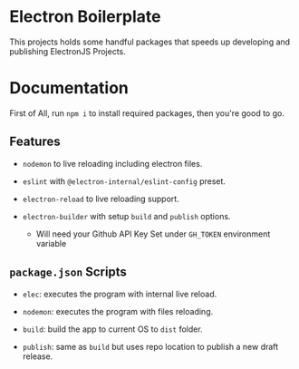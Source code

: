 # Electron Boilerplate
This projects holds some handful packages that speeds up developing and publishing ElectronJS Projects.

# Documentation
First of All, run `npm i` to install required packages, then you're good to go.

## Features
- `nodemon` to live reloading including electron files.

- `eslint` with `@electron-internal/eslint-config` preset.

- `electron-reload` to live reloading support.

- `electron-builder` with setup `build` and `publish` options.
  - Will need your Github API Key Set under `GH_TOKEN` environment variable

## `package.json` Scripts
 - `elec`: executes the program with internal live reload.

 - `nodemon`: executes the program with files reloading.

 - `build`: build the app to current OS to `dist` folder.

 - `publish`: same as `build` but uses repo location to publish a new draft release.